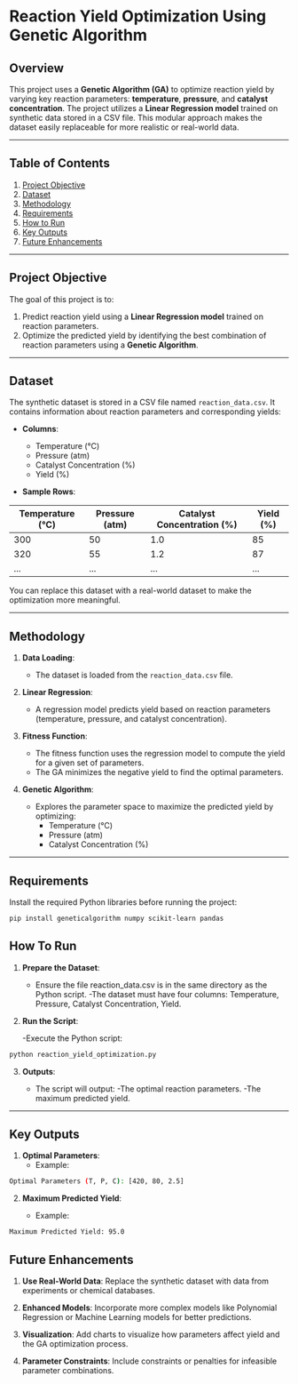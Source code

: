 # Reaction Yield Optimization Using Genetic Algorithm

## Overview

This project uses a **Genetic Algorithm (GA)** to optimize reaction yield by varying key reaction parameters: **temperature**, **pressure**, and **catalyst concentration**. The project utilizes a **Linear Regression model** trained on synthetic data stored in a CSV file. This modular approach makes the dataset easily replaceable for more realistic or real-world data.

---

## Table of Contents

1. [Project Objective](#project-objective)
2. [Dataset](#dataset)
3. [Methodology](#methodology)
4. [Requirements](#requirements)
5. [How to Run](#how-to-run)
6. [Key Outputs](#key-outputs)
7. [Future Enhancements](#future-enhancements)

---

## Project Objective

The goal of this project is to:

1. Predict reaction yield using a **Linear Regression model** trained on reaction parameters.
2. Optimize the predicted yield by identifying the best combination of reaction parameters using a **Genetic Algorithm**.

---

## Dataset

The synthetic dataset is stored in a CSV file named `reaction_data.csv`. It contains information about reaction parameters and corresponding yields:

- **Columns**:

  - Temperature (°C)
  - Pressure (atm)
  - Catalyst Concentration (%)
  - Yield (%)

- **Sample Rows**:

| Temperature (°C) | Pressure (atm) | Catalyst Concentration (%) | Yield (%) |
| ---------------- | -------------- | -------------------------- | --------- |
| 300              | 50             | 1.0                        | 85        |
| 320              | 55             | 1.2                        | 87        |
| ...              | ...            | ...                        | ...       |

You can replace this dataset with a real-world dataset to make the optimization more meaningful.

---

## Methodology

1. **Data Loading**:

   - The dataset is loaded from the `reaction_data.csv` file.

2. **Linear Regression**:

   - A regression model predicts yield based on reaction parameters (temperature, pressure, and catalyst concentration).

3. **Fitness Function**:

   - The fitness function uses the regression model to compute the yield for a given set of parameters.
   - The GA minimizes the negative yield to find the optimal parameters.

4. **Genetic Algorithm**:
   - Explores the parameter space to maximize the predicted yield by optimizing:
     - Temperature (°C)
     - Pressure (atm)
     - Catalyst Concentration (%)

---

## Requirements

Install the required Python libraries before running the project:

```bash
pip install geneticalgorithm numpy scikit-learn pandas
```

## How To Run

1. **Prepare the Dataset**:

   - Ensure the file reaction_data.csv is in the same directory as the Python script.
     -The dataset must have four columns: Temperature, Pressure, Catalyst Concentration, Yield.

2. **Run the Script**:

   -Execute the Python script:

```bash
python reaction_yield_optimization.py
```

3. **Outputs**:

   - The script will output:
     -The optimal reaction parameters.
     -The maximum predicted yield.

---

## Key Outputs

1. **Optimal Parameters**:
   - Example:

```bash
Optimal Parameters (T, P, C): [420, 80, 2.5]
```

2. **Maximum Predicted Yield**:

   - Example:

```bash
Maximum Predicted Yield: 95.0
```

## Future Enhancements

1. **Use Real-World Data**:
   Replace the synthetic dataset with data from experiments or chemical databases.

2. **Enhanced Models**:
   Incorporate more complex models like Polynomial Regression or Machine Learning models for better predictions.

3. **Visualization**:
   Add charts to visualize how parameters affect yield and the GA optimization process.

4. **Parameter Constraints**:
   Include constraints or penalties for infeasible parameter combinations.
